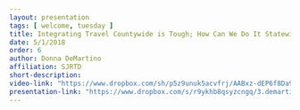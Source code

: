 ```yaml
---
layout: presentation
tags: [ welcome, tuesday ]
title: Integrating Travel Countywide is Tough; How Can We Do It Statewide
date: 5/1/2018
order: 6
author: Donna DeMartino
affiliation: SJRTD
short-description:
video-link: "https://www.dropbox.com/sh/p5z9unuk5acvfrj/AABxz-dEP6f8Da9LGH9DPp1ra/Day1/2018-05-01_Cal-ITC_Day1-6.DeMartino.mp4"  
presentation-link: "https://www.dropbox.com/s/r9ykhb8qsyzcngq/3.demartino_cal-itp_v2.pdf?dl=0"
---
```

